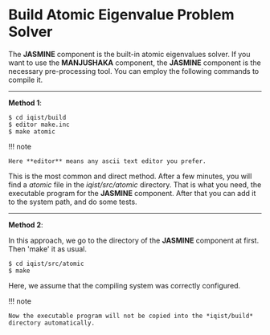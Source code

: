 # Build Atomic Eigenvalue Problem Solver

The **JASMINE** component is the built-in atomic eigenvalues solver. If you want to use the **MANJUSHAKA** component, the **JASMINE** component is the necessary pre-processing tool. You can employ the following commands to compile it.

---

**Method 1**:

```shell
$ cd iqist/build
$ editor make.inc
$ make atomic
```

!!! note

    Here **editor** means any ascii text editor you prefer.

This is the most common and direct method. After a few minutes, you will find a *atomic* file in the *iqist/src/atomic* directory. That is what you need, the executable program for the **JASMINE** component. After that you can add it to the system path, and do some tests.

---

**Method 2**:

In this approach, we go to the directory of the **JASMINE** component at first. Then 'make' it as usual.

```shell
$ cd iqist/src/atomic
$ make
```

Here, we assume that the compiling system was correctly configured.

!!! note

    Now the executable program will not be copied into the *iqist/build* directory automatically.
